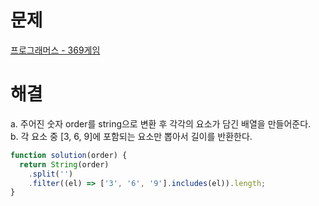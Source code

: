 # 문제

[프로그래머스 - 369게임](https://school.programmers.co.kr/learn/courses/30/lessons/120891)

# 해결

a. 주어진 숫자 order를 string으로 변환 후 각각의 요소가 담긴 배열을 만들어준다.  
b. 각 요소 중 [3, 6, 9]에 포함되는 요소만 뽑아서 길이를 반환한다.

```js
function solution(order) {
  return String(order)
    .split('')
    .filter((el) => ['3', '6', '9'].includes(el)).length;
}
```
